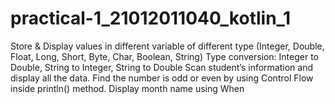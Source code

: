 # practical-1_21012011040_kotlin_1
Store & Display values in different variable of different type (Integer, Double, Float, Long, Short, Byte, Char, Boolean, String)
Type conversion: Integer to Double, String to Integer, String to Double
Scan student’s information and display all the data.
Find the number is odd or even by using Control Flow inside println() method.
Display month name using When
